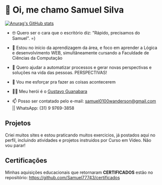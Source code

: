 # 👋 Oi, me chamo Samuel Silva

[![Anurag's GitHub stats](https://github-readme-stats.vercel.app/api?username=Samuel77743&hide=contribs,prs,issues&show_icons=true&theme=radical)](https://github.com/Samuel77743/github-readme-stats)

- 🤓 Quero ser o cara que o escritório diz: "Rápido, precisamos do Samuel". =)
- 🌱 Estou no início da aprendizagem da área, e foco em aprender a Lógica e desenvolvimento WEB, simultâneamente cursando a Faculdade de Ciências da Computação
- 💞️ Quero ajudar a automatizar processos e gerar novas perspectivas e soluções na vida das pessoas. PERSPECTIVAS!
- 👀 Vou me esforçar pra fazer as coisas acontecerem
- 🦸‍♂️ Meu herói é o <a href="https://github.com/gustavoguanabara" rel="follow">Gustavo Guanabara</a>

- 📫 Posso ser contatado pelo e-mail: <a href="tomail">samuel0100wanderson@gmail.com</a> || WhatsApp: (31) 9 9769-3858

## Projetos 
Criei muitos sites e estou praticando muitos exercicios, já postados aqui no perfil, incluindo atividades e projetos instruidos por Curso em Vídeo. Não vou parar!

## Certificações
  Minhas aquisições educacionais que retornaram **CERTIFICADOS** estão no repositório: https://github.com/Samuel77743/certificados
